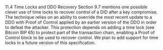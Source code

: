 11.4 Time Locks and DDO Recovery Section 9.7 mentions one possible clever use
of time locks to recover control of a DID after a key compromise. The
technique relies on an ability to override the most recent update to a DDO
with Proof of Control applied by an earlier version of the DDO in order to
defeat the attacker. This protection depends on adding a time lock (see
Bitcoin BIP 65) to protect part of the transaction chain, enabling a Proof of
Control block to be used to recover control. We plan to add support for time
locks in a future version of this specification.


